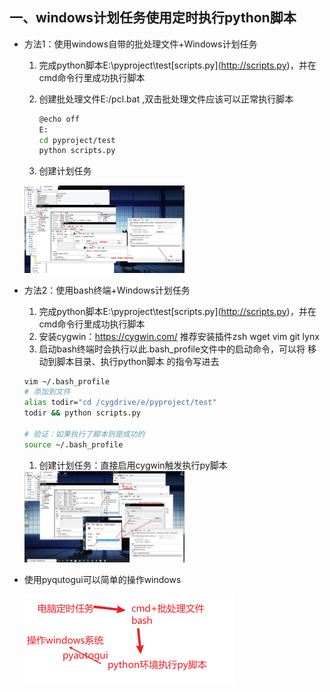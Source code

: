 ## 一、windows计划任务使用定时执行python脚本

- 方法1：使用windows自带的批处理文件+Windows计划任务

  1. 完成python脚本E:\pyproject\test\[scripts.py](http://scripts.py)，并在cmd命令行里成功执行脚本

  2. 创建批处理文件E:/pcl.bat ,双击批处理文件应该可以正常执行脚本

     ```bash
     @echo off
     E:
     cd pyproject/test
     python scripts.py
     ```

  3. 创建计划任务

  <img src="./IMGformdBnote/一、计划py方法一.png" alt="计划py方法一" style="zoom:25%;" />

- 方法2：使用bash终端+Windows计划任务

  1. 完成python脚本E:\pyproject\test\[scripts.py](http://scripts.py)，并在cmd命令行里成功执行脚本
  2. 安装cygwin：https://cygwin.com/          推荐安装插件zsh wget vim git  lynx
  3. 启动bash终端时会执行以此.bash_profile文件中的启动命令，可以将 移动到脚本目录、执行python脚本 的指令写进去

  ```bash
  vim ~/.bash_profile
  # 添加到文件
  alias todir="cd /cygdrive/e/pyproject/test"
  todir && python scripts.py
  
  # 验证：如果执行了脚本则是成功的
  source ~/.bash_profile
  ```

  1. 创建计划任务：直接启用cygwin触发执行py脚本

  <img src="./IMGformdBnote/一、计划py方法二.png" alt="计划py方法二" style="zoom:25%;" />

- 使用pyqutogui可以简单的操作windows

  <img src="./IMGformdBnote/一、计划py调用原理图.png" alt="计划py调用原理图" style="zoom:100%;" />